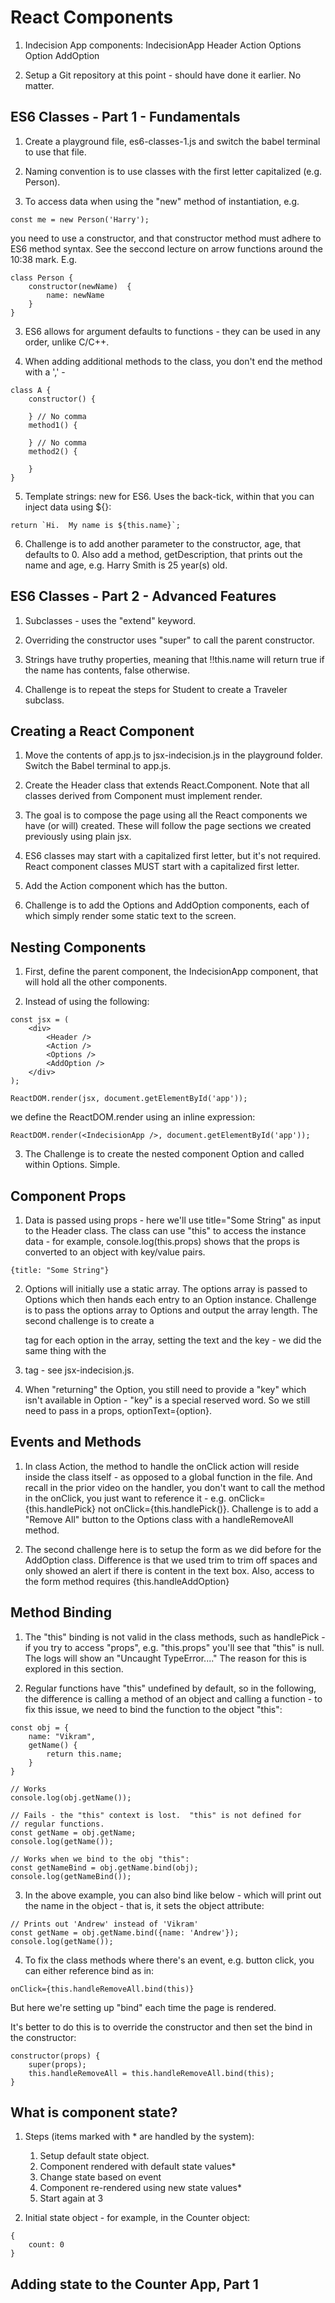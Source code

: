 # React Components

1. Indecision App components:
    IndecisionApp
        Header
        Action
        Options
            Option
        AddOption

2. Setup a Git repository at this point - should have done it earlier.  No matter.

## ES6 Classes - Part 1 - Fundamentals

1. Create a playground file, es6-classes-1.js and switch the babel terminal to use that file.

2. Naming convention is to use classes with the first letter capitalized (e.g. Person).

2. To access data when using the "new" method of instantiation, e.g.
```
const me = new Person('Harry');
```
you need to use a constructor, and that constructor method must adhere to ES6 method syntax.  See the seccond lecture on arrow functions around the 10:38 mark.  E.g.
```
class Person {
    constructor(newName)  {
        name: newName
    }
}
```
3. ES6 allows for argument defaults to functions - they can be used in any order, unlike C/C++.

4. When adding additional methods to the class, you don't end the method with a ',' -
```
class A {
    constructor() {

    } // No comma
    method1() {

    } // No comma
    method2() {

    }
}
```

5. Template strings: new for ES6.  Uses the back-tick, within that you can inject data using ${}:

```
return `Hi.  My name is ${this.name}`;
```

6. Challenge is to add another parameter to the constructor, age, that defaults to 0.  Also add a method, getDescription, that prints out the name and age, e.g. Harry Smith is 25 year(s) old.

## ES6 Classes - Part 2 - Advanced Features

1. Subclasses - uses the "extend" keyword.

2. Overriding the constructor uses "super"  to call the parent constructor.

3. Strings have truthy properties, meaning that !!this.name will return true if the name has contents, false otherwise.

4. Challenge is to repeat the steps for Student to create a Traveler subclass.

## Creating a React Component

1. Move the contents of app.js to jsx-indecision.js in the playground folder.  Switch the Babel terminal to app.js.

2. Create the Header class that extends React.Component.  Note that all classes derived from Component must implement render.

3.  The goal is to compose the page using all the React components we have (or will) created.  These will follow the page sections we created previously using plain jsx.

4. ES6 classes may start with a capitalized first letter, but it's not required.  React component classes MUST start with a capitalized first letter.

5. Add the Action component which has the button.

6. Challenge is to add the Options and AddOption components, each of which simply render some static text to the screen.

## Nesting Components

1. First, define the parent component, the IndecisionApp component, that will hold all the other components.

2. Instead of using the following:
```
const jsx = (
    <div>
        <Header />
        <Action />
        <Options />
        <AddOption />
    </div>
);

ReactDOM.render(jsx, document.getElementById('app'));

```

we define the ReactDOM.render using an inline expression:
```
ReactDOM.render(<IndecisionApp />, document.getElementById('app'));
```

3. The Challenge is to create the nested component Option and called within Options.  Simple.

## Component Props

1. Data is passed using props - here we'll use title="Some String" as input to the Header class.  The class can use "this" to access the instance data - for example, console.log(this.props) shows that the props is converted to an object with key/value pairs.
```
{title: "Some String"}
```

2. Options will initially use a static array.  The options array is passed to Options which then hands each entry to an Option instance.  Challenge is to pass the options array to Options and output the array length.  The second challenge is to create a <p> tag for each option in the array, setting the text and the key - we did the same thing with the <li> tag - see jsx-indecision.js.

3. When "returning" the Option, you still need to provide a "key"  which isn't available in Option - "key" is a special reserved word.  So we still need to pass in a props, optionText={option}.

## Events and Methods

1. In class Action, the method to handle the onClick action will reside inside the class itself - as opposed to a global function in the file.  And recall in the prior video on the handler, you don't want to call the method in the onClick, you just want to reference it - e.g. onClick={this.handlePick}  not onClick={this.handlePick()}.  Challenge is to add a "Remove All" button to the Options class with a handleRemoveAll method.

2. The second challenge here is to setup the form as we did before for the AddOption class.  Difference is that we used trim to trim off spaces and only showed an alert if there is content in the text box.  Also, access to the form method requires {this.handleAddOption}

## Method Binding

1. The "this" binding is not valid in the class methods, such as handlePick - if you try to access "props", e.g. "this.props" you'll see that "this" is null.  The logs will show an "Uncaught TypeError...."  The reason for this is explored in this section.

2. Regular functions have "this" undefined by default, so in the following, the difference is calling a method of an object and calling a function - to fix this issue, we need to bind the function to the object "this":
```
const obj = {
    name: "Vikram",
    getName() {
        return this.name;
    }
}

// Works
console.log(obj.getName());

// Fails - the "this" context is lost.  "this" is not defined for
// regular functions.
const getName = obj.getName;
console.log(getName());

// Works when we bind to the obj "this":
const getNameBind = obj.getName.bind(obj);
console.log(getNameBind());

```
3. In the above example, you can also bind like below - which will print out the name in the object - that is, it sets the object attribute:
```
// Prints out 'Andrew' instead of 'Vikram'
const getName = obj.getName.bind({name: 'Andrew'});
console.log(getName());

```

4. To fix the class methods where there's an event, e.g. button click, you can either reference bind as in:
```
onClick={this.handleRemoveAll.bind(this)}
```
But here we're setting up "bind" each time the page is rendered.

It's better to do this is to override the constructor and then set the bind in the constructor:
```
constructor(props) {
    super(props);
    this.handleRemoveAll = this.handleRemoveAll.bind(this);
}
```

## What is component state?

1. Steps (items marked with * are handled by the system):
    1. Setup default state object.
    2. Component rendered with default state values*
    3. Change state based on event
    4. Component re-rendered using new state values*
    5. Start again at 3

2. Initial state object - for example, in the Counter object:
```
{
    count: 0
}
```

## Adding state to the Counter App, Part 1

